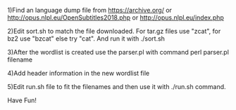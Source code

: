 1)Find an language dump file from https://archive.org/ or http://opus.nlpl.eu/OpenSubtitles2018.php or http://opus.nlpl.eu/index.php

2)Edit sort.sh to match the file downloaded. For tar.gz files use "zcat", for bz2 use "bzcat" else try "cat". And run it with ./sort.sh

3)After the wordlist is created use the parser.pl with command perl parser.pl filename

4)Add header information in the new wordlist file

5)Edit run.sh file to fit the filenames and then use it with ./run.sh command.


Have Fun!
